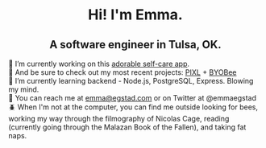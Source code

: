 <h1 align="center">Hi! I'm Emma.</h1>
<h2 align="center">A software engineer in Tulsa, OK.</h2>

:butterfly: I’m currently working on this [adorable self-care app](https://github.com/self-care-bear/self-care-bear).
<br>
:bug: And be sure to check out my most recent projects: [PIXL](https://github.com/PIXLAPP/pixel-art-project) + [BYOBee](https://github.com/BYOBee-Project/BYOBee)
<br>
:ant: I’m currently learning backend - Node.js, PostgreSQL, Express. Blowing my mind.
<br>
:bee: You can reach me at emma@egstad.com or on Twitter at @emmaegstad
<br>
:beetle: When I'm not at the computer, you can find me outside looking for bees, working my way through the filmography of Nicolas Cage, reading (currently going through the Malazan Book of the Fallen), and taking fat naps.

